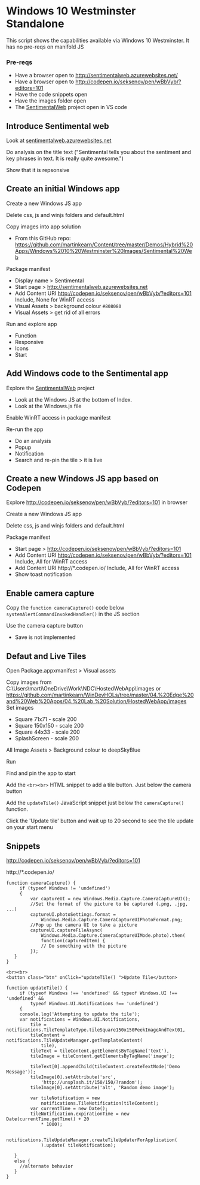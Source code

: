 
# Windows 10 Westminster Standalone
This script shows the capabilities available via Windows 10 Westminster. It has no pre-reqs on manifold JS

### Pre-reqs
* Have a browser open to http://sentimentalweb.azurewebsites.net/
* Have a browser open to http://codepen.io/seksenov/pen/wBbVyb/?editors=101
* Have the code snippets open
* Have the images folder open
* The [SentimentalWeb](https://github.com/martinkearn/SentimentalWeb) project open in VS code 

## Introduce Sentimental web
Look at [sentimentalweb.azurewebsites.net](http://sentimentalweb.azurewebsites.net/)

Do analysis on the title text ("Sentimental tells you about the sentiment and key phrases in text. It is really quite awesome.")

Show that it is repsonsive

## Create an initial Windows app
Create a new Windows JS app

Delete css, js and winjs folders and default.html

Copy images into app solution
* From this GitHub repo: https://github.com/martinkearn/Content/tree/master/Demos/Hybrid%20Apps/Windows%2010%20Westminster%20Images/Sentimental%20Web

Package manifest
* Display name > Sentimental
* Start page > http://sentimentalweb.azurewebsites.net
* Add Content URI http://codepen.io/seksenov/pen/wBbVyb/?editors=101 Include, None for WinRT access
* Visual Assets > background colour `#808080`
* Visual Assets > get rid of all errors

Run and explore app
* Function
* Responsive
* Icons
* Start

## Add Windows code to the Sentimental app
Explore the [SentimentalWeb](https://github.com/martinkearn/SentimentalWeb) project
* Look at the Windows JS at the bottom of Index.
* Look at the Windows.js file

Enable WinRT access in package manifest

Re-run the app
* Do an analysis
* Popup
* Notification
* Search and re-pin the tile > it is live

## Create a new Windows JS app based on Codepen
Explore http://codepen.io/seksenov/pen/wBbVyb/?editors=101 in browser

Create a new Windows JS app

Delete css, js and winjs folders and default.html

Package manifest
* Start page > http://codepen.io/seksenov/pen/wBbVyb/?editors=101
* Add Content URI http://codepen.io/seksenov/pen/wBbVyb/?editors=101 Include, All for WinRT access
* Add Content URI http://*.codepen.io/ Include, All for WinRT access
* Show toast notification

## Enable camera capture
Copy the `function cameraCapture()` code below `systemAlertCommandInvokedHandler()` in the JS section

Use the camera capture button
* Save is not implemented

## Defaut and Live Tiles
Open Package.appxmanifest > Visual assets

Copy images from C:\Users\marti\OneDrive\Work\NDC\HostedWebApp\images or https://github.com/martinkearn/WinDevHOLs/tree/master/04.%20Edge%20and%20Web%20Apps/04.%20Lab.%20Solution/HostedWebApp/images
Set images
* Square 71x71 - scale 200
* Square 150x150 - scale 200
* Square 44x33 - scale 200
* SplashScreen - scale 200

All Image Assets > Background colour to deepSkyBlue

Run

Find and pin the app to start

Add the `<br><br>` HTML snippet to add a tile button. Just below the camera button

Add the `updateTile()` JavaScript snippet just below the `cameraCapture()` function.

Click the 'Update tile' button and wait up to 20 second to see the tile update on your start menu

## Snippets

http://codepen.io/seksenov/pen/wBbVyb/?editors=101

http://*.codepen.io/

```
function cameraCapture() {
     if (typeof Windows != 'undefined')
     {
         var captureUI = new Windows.Media.Capture.CameraCaptureUI();
         //Set the format of the picture to be captured (.png, .jpg, ...) 
         captureUI.photoSettings.format =
             Windows.Media.Capture.CameraCaptureUIPhotoFormat.png;
         //Pop up the camera UI to take a picture 
         captureUI.captureFileAsync(
             Windows.Media.Capture.CameraCaptureUIMode.photo).then(
             function(capturedItem) {
             // Do something with the picture 
         });
   }
}
```
```
<br><br>
<button class="btn" onClick="updateTile() ">Update Tile</button>
```

```
function updateTile() {
     if (typeof Windows !== 'undefined' && typeof Windows.UI !== 'undefined' &&
         typeof Windows.UI.Notifications !== 'undefined')
     {
     console.log('Attempting to update the tile');
     var notifications = Windows.UI.Notifications,
         tile =    notifications.TileTemplateType.tileSquare150x150PeekImageAndText01,
         tileContent = notifications.TileUpdateManager.getTemplateContent(
             tile),
         tileText = tileContent.getElementsByTagName('text'),
         tileImage = tileContent.getElementsByTagName('image');
  
         tileText[0].appendChild(tileContent.createTextNode('Demo Message'));
         tileImage[0].setAttribute('src',
             'http://unsplash.it/150/150/?random');
         tileImage[0].setAttribute('alt', 'Random demo image');
  
         var tileNotification = new
             notifications.TileNotification(tileContent);
         var currentTime = new Date();
         tileNotification.expirationTime = new Date(currentTime.getTime() + 20
             * 1000);
  
         notifications.TileUpdateManager.createTileUpdaterForApplication(
             ).update( tileNotification);
  
   }
   else {
     //alternate behavior
   }
}
```